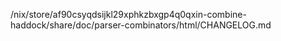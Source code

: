 /nix/store/af90csyqdsijkl29xphkzbxgp4q0qxin-combine-haddock/share/doc/parser-combinators/html/CHANGELOG.md